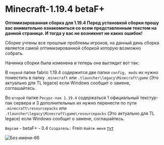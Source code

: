 # Minecraft-1.19.4 betaF+
**Оптимизированная сборка для 1.19.4 
Перед установкой сборки прошу вас внимательно ознакомиться со всем представленным текстом на данной странице. И тогда у вас не возникнет не каких ошибок!**


Сборке учтены все прошлые проблемы игроков, на данный день сборка является самой оптимизированной сборкой которую возможно собрать.

Начинка сборки была изменена  и теперь она выглядит вот так: 

В `первой` папке fabric 1.19.4 содержится две папки `config, mods` их нужно поместить в папку `.minecraft` или `.tlauncher\legacy\Minecraft\game` (Это актуально для TL legace) если Windows сообщит о замене, соглашайтесь. 

Во `второй` папке `Ресурс-пак 1.19.4` содержаться 1 официальный текстур-пак сервера и 3 дополнительных их  нужно перенести по пути `.minecraft\resourcepacks` или `.tlauncher\legacy\Minecraft\game\resourcepacks` (Это актуально для TL legace) если Windows сообщит о замене, соглашайтесь.

 `Версия` - betaF+ - 0.4 
 `Создатель:` Frein
 `Найти меня` [тут](https://tapy.me/frein) 

![Без имени-66](https://user-images.githubusercontent.com/129336995/230961164-a570fa94-4ea7-459c-92d8-731e6833724c.png)



